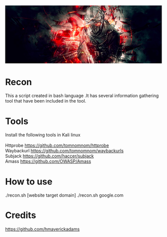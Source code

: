 ![](https://github.com/securityinmind365/Recon/blob/master/recon.png)

# Recon
This a script created in bash language .It has several information gathering tool that have been included in the tool.

# Tools 
Install the following tools in Kali linux <br><br>
Httprobe https://github.com/tomnomnom/httprobe <br>
Waybackurl https://github.com/tomnomnom/waybackurls <br>
Subjack https://github.com/haccer/subjack <br>
Amass https://github.com/OWASP/Amass <br>

# How to use
./recon.sh [website target domain] 
./recon.sh google.com

# Credits 

https://github.com/hmaverickadams
